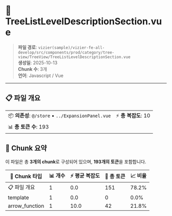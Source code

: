 # 📄 TreeListLevelDescriptionSection.vue

> **파일 경로**: `vizier(sample)/vizier-fe-all-develop/src/components/prod/category/tree-view/TreeView/TreeListLevelDescriptionSection.vue`  
> **생성일**: 2025-10-13  
> **Chunk 수**: 3개  
> **언어**: Javascript / Vue
---


## 📋 파일 개요

| | |
|--|--|
| 📦 **의존성**: `@/store` • `../ExpansionPanel.vue` | ⚡ **총 복잡도**: 10 |
| 📊 **총 토큰 수**: 193 |  |






## 🧩 Chunk 요약

이 파일은 총 **3개의 chunk**로 구성되어 있으며, **193개의 토큰**을 포함합니다.

| 🧩 Chunk 타입 | 📊 개수 | ⚡ 평균 복잡도 | 📝 총 토큰 | 📈 비율 |
|---------------|--------|-------------|----------|--------|
| 📋 파일 개요 | 1 | 0.0 | 151 | 78.2% |
| template | 1 | 0.0 | 0 | 0.0% |
| arrow_function | 1 | 10.0 | 42 | 21.8% |

